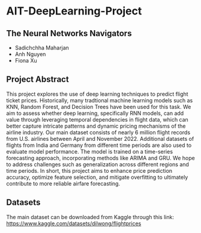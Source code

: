 # AIT-DeepLearning-Project

## The Neural Networks Navigators
- Sadichchha Maharjan
- Anh Nguyen
- Fiona Xu

## Project Abstract
This project explores the use of deep learning techniques to predict flight ticket prices. Historically, many tradtional machine learning models such as KNN, Random Forest, and Decision Trees have been used for this task. We aim to assess whether deep learning, specifically RNN models, can add value through leveraging temporal dependencies in flight data, which can better capture intricate patterns and dynamic pricing mechanisms of the airline industry. Our main dataset consists of nearly 6 million flight records from U.S. airlines between April and November 2022. Additional datasets of flights from India and Germany from different time periods are also used to evaluate model performance. The model is trained on a time-series forecasting approach, incorporating methods like ARIMA and GRU. We hope to address challenges such as generalization across different regions and time periods. In short, this project aims to enhance price prediction accuracy, optimize feature selection, and mitigate overfitting to ultimately contribute to more reliable airfare forecasting.

## Datasets
The main dataset can be downloaded from Kaggle through this link: https://www.kaggle.com/datasets/dilwong/flightprices
